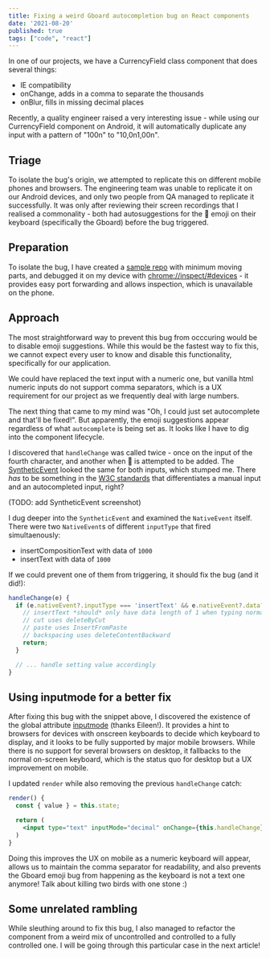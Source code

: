 ```yaml
---
title: Fixing a weird Gboard autocompletion bug on React components
date: '2021-08-20'
published: true
tags: ["code", "react"]
---
```


In one of our projects, we have a CurrencyField class component that does several things:

- IE compatibility
- onChange, adds in a comma to separate the thousands
- onBlur, fills in missing decimal places

Recently, a quality engineer raised a very interesting issue - while using our CurrencyField component on Android, it will automatically duplicate any input with a pattern of "100n" to "10,0n1,00n".

## Triage

To isolate the bug's origin, we attempted to replicate this on different mobile phones and browsers. The engineering team was unable to replicate it on our Android devices, and only two people from QA managed to replicate it successfully. It was only after reviewing their screen recordings that I realised a commonality - both had autosuggestions for the 💯 emoji on their keyboard (specifically the Gboard) before the bug triggered. 

## Preparation

To isolate the bug, I have created a [sample repo]() with minimum moving parts, and debugged it on my device with [chrome://inspect/#devices](chrome://inspect/#devices) - it provides easy port forwarding and allows inspection, which is unavailable on the phone.

## Approach

The most straightforward way to prevent this bug from occcuring would be to disable emoji suggestions. While this would be the fastest way to fix this, we cannot expect every user to know and disable this functionality, specifically for our application.

We could have replaced the text input with a numeric one, but vanilla html numeric inputs do not support comma separators, which is a UX requirement for our project as we frequently deal with large numbers.

The next thing that came to my mind was "Oh, I could just set autocomplete and that'll be fixed!". But apparently, the emoji suggestions appear regardless of what `autocomplete` is being set as. It looks like I have to dig into the component lifecycle.

I discovered that `handleChange` was called twice - once on the input of the fourth character, and another when 💯 is attempted to be added. The [SyntheticEvent](https://reactjs.org/docs/events.html) looked the same for both inputs, which stumped me. There *has* to be something in the [W3C standards](https://www.w3.org/standards/) that differentiates a manual input and an autocompleted input, right?

(TODO: add SyntheticEvent screenshot)

I dug deeper into the `SyntheticEvent` and examined the `NativeEvent` itself. There were two `NativeEvent`s of different `inputType` that fired simultaenously:

- insertCompositionText with data of `1000`
- insertText with data of `1000`

If we could prevent one of them from triggering, it should fix the bug (and it did!):

```js
handleChange(e) {
  if (e.nativeEvent?.inputType === 'insertText' && e.nativeEvent?.data?.length > 1) {
    // insertText *should* only have data length of 1 when typing normally
    // cut uses deleteByCut
    // paste uses InsertFromPaste
    // backspacing uses deleteContentBackward
    return;
  }

  // ... handle setting value accordingly
}
```

## Using inputmode for a better fix

After fixing this bug with the snippet above, I discovered the existence of the global attribute [inputmode](https://developer.mozilla.org/en-US/docs/Web/HTML/Global_attributes/inputmode) (thanks Eileen!). It provides a hint to browsers for devices with onscreen keyboards to decide which keyboard to display, and it looks to be fully supported by major mobile browsers. While there is no support for several browsers on desktop, it fallbacks to the normal on-screen keyboard, which is the status quo for desktop but a UX improvement on mobile.

I updated `render` while also removing the previous `handleChange` catch:

```jsx
render() {
  const { value } = this.state;

  return (
    <input type="text" inputMode="decimal" onChange={this.handleChange} value={value} />
  )
}
```

Doing this improves the UX on mobile as a numeric keyboard will appear, allows us to maintain the comma separator for readability, and also prevents the Gboard emoji bug from happening as the keyboard is not a text one anymore! Talk about killing two birds with one stone :)

## Some unrelated rambling

While sleuthing around to fix this bug, I also managed to refactor the component from a weird mix of uncontrolled and controlled to a fully controlled one. I will be going through this particular case in the next article!











